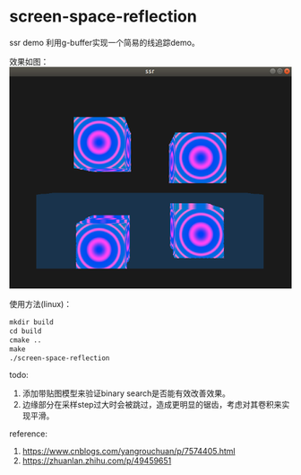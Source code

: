 # screen-space-reflection
ssr demo
利用g-buffer实现一个简易的线追踪demo。

效果如图：
![image](https://github.com/newMember1/screen-space-reflection/blob/master/pics/Screenshot%20from%202021-09-06%2023-22-43.png)

使用方法(linux)：
```shell
mkdir build
cd build
cmake ..
make
./screen-space-reflection
```

todo:
1.  添加带贴图模型来验证binary search是否能有效改善效果。
2.  边缘部分在采样step过大时会被跳过，造成更明显的锯齿，考虑对其卷积来实现平滑。

reference:
1.  https://www.cnblogs.com/yangrouchuan/p/7574405.html
2.  https://zhuanlan.zhihu.com/p/49459651
